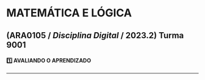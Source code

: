 # MATEMÁTICA E LÓGICA

## (ARA0105 / _Disciplina Digital_ / 2023.2) Turma 9001

#### 1️⃣ AVALIANDO O APRENDIZADO

---

